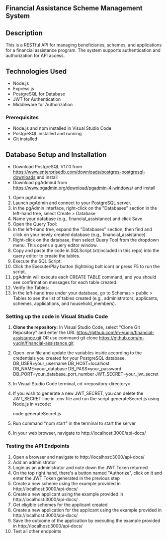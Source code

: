 ## Financial Assistance Scheme Management System

## Description
This is a RESTful API for managing beneficiaries, schemes, and applications for a financial assistance program. The system supports authentication and authorization for API access.

## Technologies Used
- Node.js
- Express.js
- PostgreSQL for Database
- JWT for Authentication
- Middleware for Authorization

### Prerequisites
- Node.js and npm installed in Visual Studio Code
- PostgreSQL installed and running
- Git installed

## Database Setup and Installation
- Download PostgreSQL V17.0 from https://www.enterprisedb.com/downloads/postgres-postgresql-downloads and install
- Download pgAdmin4 from https://www.pgadmin.org/download/pgadmin-4-windows/ and install
1)	Open pgAdmin:
2)	Launch pgAdmin and connect to your PostgreSQL server.
3)	In the pgAdmin interface, right-click on the "Databases" section in the left-hand tree, select Create > Database
5)	Name your database (e.g., financial_assistance) and click Save.
6)	Open the Query Tool:
7)	In the left-hand tree, expand the "Databases" section, then find and click on your newly created database (e.g., financial_assistance).
8)	Right-click on the database, then select Query Tool from the dropdown menu. This opens a query editor window.
9)	Copy and paste the code in SQLScript.txt(included in this repo) into the query editor to create the tables.
12)	Execute the SQL Script:
13)	Click the Execute/Play button (lightning bolt icon) or press F5 to run the script.
14)	pgAdmin will execute each CREATE TABLE command, and you should see confirmation messages for each table created.
15)	Verify the Tables:
16)	In the left-hand tree under your database, go to Schemas > public > Tables to see the list of tables created (e.g., administrators, applicants, schemes, applications, and household_members).

### Setting up the code in Visual Studio Code

1. **Clone the repository:**
   In Visual Studio Code, select "Clone Git Repository" and enter the URL https://github.com/m-yuqin/financial-assistance.git
   OR use command git clone https://github.com/m-yuqin/financial-assistance.git
2. Open .env file and update the variables inside according to the credentials you created for your PostgreSQL database.
   DB_USER=your_username
   DB_HOST=localhost
   DB_NAME=your_database
   DB_PASS=your_password
   DB_PORT=your_database_port_number
   JWT_SECRET=your_jwt_secret

3. In Visual Studio Code terminal, cd \<repository-directory\>
4. If you wish to generate a new JWT_SECRET, you can delete the JWT_SECRET line in .env file and run the script generateSecret.js using Node.js in vscode:
    
    node generateSecret.js

5. Run command "npm start" in the terminal to start the server
6. In your web browser, navigate to http://localhost:3000/api-docs/

### Testing the API Endpoints
1. Open a browser and navigate to http://localhost:3000/api-docs/
2. Add an administrator
3. Login as an administrator and note down the JWT Token returned
4. On the top right hand, there's a button named "Authorize", click on it and enter the JWT Token generated in the previous step
5. Create a new scheme using the example provided in http://localhost:3000/api-docs/
6. Create a new applicant using the example provided in http://localhost:3000/api-docs/
7. Get eligible schemes for the applicant created
8. Create a new application for the applicant using the example provided in http://localhost:3000/api-docs/
9. Save the outcome of the application by executing the example provided in http://localhost:3000/api-docs/
10. Test all other endpoints
